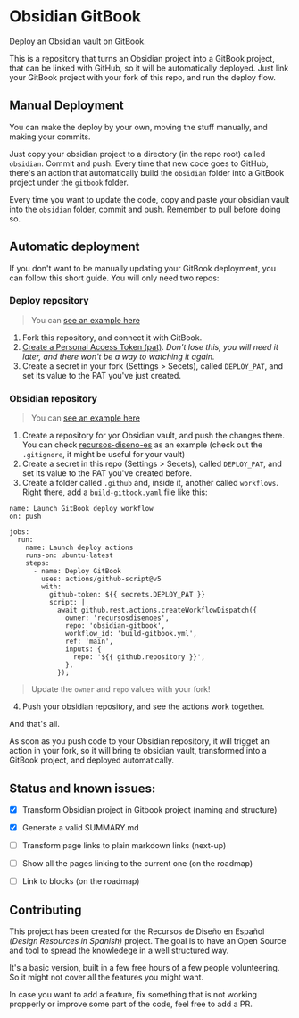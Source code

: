 # Obsidian GitBook
Deploy an Obsidian vault on GitBook.

This is a repository that turns an Obsidian project into a GitBook project, that can be linked with GitHub, so it will be automatically deployed. Just link your GitBook project with your fork of this repo, and run the deploy flow.


## Manual Deployment
You can make the deploy by your own, moving the stuff manually, and making your commits.

Just copy your obsidian project to a directory (in the repo root) called `obsidian`. Commit and push. Every time that new code goes to GitHub, there's an action that automatically build the `obsidian` folder into a GitBook project under the `gitbook` folder.

Every time you want to update the code, copy and paste your obsidian vault into the `obsidian` folder, commit and push. Remember to pull before doing so.


## Automatic deployment
If you don't want to be manually updating your GitBook deployment, you can follow this short guide. You will only need two repos:

### Deploy repository
> You can [see an example here](https://github.com/recursosdisenoes/obsidian-gitbook)

1. Fork this repository, and connect it with GitBook.
2. [Create a Personal Access Token (pat)](https://docs.github.com/es/authentication/keeping-your-account-and-data-secure/creating-a-personal-access-token). *Don't lose this, you will need it later, and there won't be a way to watching it again.*
3. Create a secret in your fork (Settings > Secets), called `DEPLOY_PAT`, and set its value to the PAT you've just created.

### Obsidian repository
> You can [see an example here](https://github.com/recursosdisenoes/example-obsidian)

1. Create a repository for yor Obsidian vault, and push the changes there. You can check [recursos-diseno-es](https://github.com/recursosdisenoes/recursos-diseno-es) as an example (check out the `.gitignore`, it might be useful for your vault)
2. Create a secret in this repo (Settings > Secets), called `DEPLOY_PAT`, and set its value to the PAT you've created before.
3. Create a folder called `.github` and, inside it, another called `workflows`. Right there, add a `build-gitbook.yaml` file like this:

```
name: Launch GitBook deploy workflow
on: push

jobs:
  run:
    name: Launch deploy actions
    runs-on: ubuntu-latest
    steps:
      - name: Deploy GitBook
        uses: actions/github-script@v5
        with:
          github-token: ${{ secrets.DEPLOY_PAT }}
          script: |
            await github.rest.actions.createWorkflowDispatch({
              owner: 'recursosdisenoes',
              repo: 'obsidian-gitbook',
              workflow_id: 'build-gitbook.yml',
              ref: 'main',
              inputs: {
                repo: '${{ github.repository }}',
              },
            });
```

> Update the `owner` and `repo` values with your fork!

4. Push your obsidian repository, and see the actions work together.

And that's all.

As soon as you push code to your Obsidian repository, it will trigget an action in your fork, so it will bring te obsidian vault, transformed into a GitBook project, and deployed automatically.


## Status and known issues:
- [x] Transform Obsidian project in Gitbook project (naming and structure)
- [x] Generate a valid SUMMARY.md
- [ ] Transform page links to plain markdown links (next-up)
- [ ] Show all the pages linking to the current one (on the roadmap)
- [ ] Link to blocks (on the roadmap)


## Contributing
This project has been created for the Recursos de Diseño en Español *(Design Resources in Spanish)* project. The goal is to have an Open Source and tool to spread the knowledege in a well structured way.

It's a basic version, built in a few free hours of a few people volunteering. So it might not cover all the features you might want. 

In case you want to add a feature, fix something that is not working propperly or improve some part of the code, feel free to add a PR.
